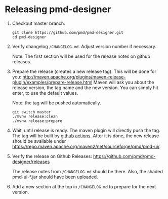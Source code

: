 # Releasing pmd-designer

1.  Checkout master branch:
    
    ``` shell
    git clone https://github.com/pmd/pmd-designer.git
    cd pmd-designer
    ```

2.  Verify changelog `/CHANGELOG.md`. Adjust version number if necessary.
    
    Note: The first section will be used for the release notes on github releases.

3.  Prepare the release (creates a new release tag).
    This will be done for you: http://maven.apache.org/plugins/maven-release-plugin/examples/prepare-release.html
    Maven will ask you about the release version, the tag name and the new version. You can simply hit enter,
    to use the default values.
    
    Note: the tag will be pushed automatically.
    
    ``` shell
    git switch master
    ./mvnw release:clean
    ./mvnw release:prepare
    ```

4.  Wait, until release is ready. The maven plugin will directly push the tag. The tag will be
    built by [github actions](https://github.com/pmd/pmd-designer/actions).
    After it is done, the new release should be available under <https://repo.maven.apache.org/maven2/net/sourceforge/pmd/pmd-ui/>.

5.  Verify the release on Github Releases: <https://github.com/pmd/pmd-designer/releases>
    
    The release notes from `/CHANGELOG.md` should be there. Also, the shaded pmd-ui-*.jar should
    have been uploaded.

6.  Add a new section at the top in `/CHANGELOG.md` to prepare for the next version.
